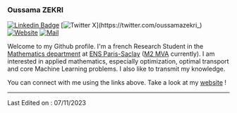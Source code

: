 ### Oussama ZEKRI

[![Linkedin Badge](https://img.shields.io/badge/-Linkedin-blue?style=for-the-badge&logo=Linkedin&logoColor=white&link=https://www.linkedin.com/in/oussama-zekri-41a984163/)](https://www.linkedin.com/in/oussama-zekri-41a984163/)
[![Twitter X](https://img.shields.io/badge/-X-black?style=for-the-badge&logo=X&logoColor=white&link=https://twitter.com/oussamazekri_)](https://twitter.com/oussamazekri_)
[![Website](https://img.shields.io/badge/Website-239120?style=for-the-badge&logo=html5&logoColor=white&link=https://oussamazekri.fr)](https://oussamazekri.fr)
[![Mail](https://img.shields.io/badge/-Mail-c14438?style=for-the-badge&logo=Gmail&logoColor=white&link=mailto:oussama.zekri@ens-paris-saclay.fr)](mailto:oussama.zekri@ens-paris-saclay.fr)

Welcome to my Github profile. I'm a french Research Student in the [Mathematics department](https://ens-paris-saclay.fr/en/education/departements/design/mathematics) at [ENS Paris-Saclay](https://ens-paris-saclay.fr/en) ([M2 MVA](https://www.master-mva.com/) currently).
I am interested in applied mathematics, especially optimization, optimal transport and core Machine Learning problems. I also like to transmit my knowledge.

You can connect with me using the links above. Take a look at my [website](https://oussamazekri.fr) !
<!---
![My stats](https://github-readme-stats.vercel.app/api?username=ozekri&show_icons=true&hide=[%22issues%22]) <img src = "https://github-readme-stats.vercel.app/api/top-langs/?username=ozekri&layout=compact"> 
--->
-------

Last Edited on : 07/11/2023
